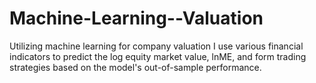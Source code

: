 # Machine-Learning--Valuation
Utilizing machine learning for company valuation I use various financial indicators to predict the log equity market value, lnME, and form trading strategies based on the model's out-of-sample performance.
